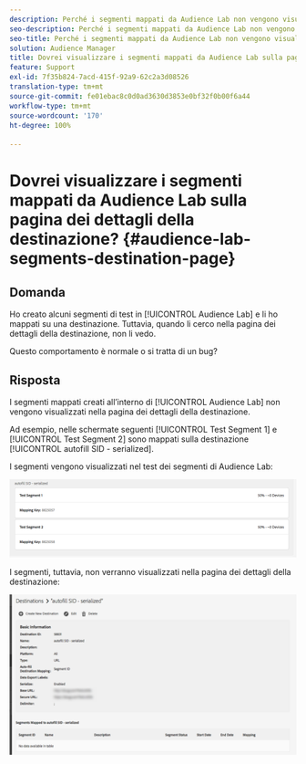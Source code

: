 ```yaml
---
description: Perché i segmenti mappati da Audience Lab non vengono visualizzati nella pagina dei dettagli della destinazione?
seo-description: Perché i segmenti mappati da Audience Lab non vengono visualizzati nella pagina dei dettagli della destinazione?
seo-title: Perché i segmenti mappati da Audience Lab non vengono visualizzati nella pagina dei dettagli della destinazione?
solution: Audience Manager
title: Dovrei visualizzare i segmenti mappati da Audience Lab sulla pagina dei dettagli della destinazione?
feature: Support
exl-id: 7f35b824-7acd-415f-92a9-62c2a3d08526
translation-type: tm+mt
source-git-commit: fe01ebac8c0d0ad3630d3853e0bf32f0b00f6a44
workflow-type: tm+mt
source-wordcount: '170'
ht-degree: 100%

---
```


# Dovrei visualizzare i segmenti mappati da Audience Lab sulla pagina dei dettagli della destinazione? {#audience-lab-segments-destination-page}

## Domanda

Ho creato alcuni segmenti di test in [!UICONTROL Audience Lab] e li ho mappati su una destinazione. Tuttavia, quando li cerco nella pagina dei dettagli della destinazione, non li vedo.

Questo comportamento è normale o si tratta di un bug?

## Risposta

I segmenti mappati creati all’interno di [!UICONTROL Audience Lab] non vengono visualizzati nella pagina dei dettagli della destinazione.

Ad esempio, nelle schermate seguenti [!UICONTROL Test Segment 1] e [!UICONTROL Test Segment 2] sono mappati sulla destinazione [!UICONTROL autofill SID - serialized].

I segmenti vengono visualizzati nel test dei segmenti di Audience Lab:

![Immagine della visualizzazione segmenti di Audience Lab](assets/should_i_see_my_aamlab01.png)

I segmenti, tuttavia, non verranno visualizzati nella pagina dei dettagli della destinazione:

![Immagine della pagina dei dettagli della destinazione](assets/should_i_see_my_aamlab02.png)
